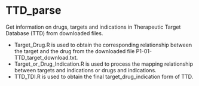 # TTD_parse
Get information on drugs, targets and indications in Therapeutic Target Database (TTD) from downloaded files.

- Target_Drug.R is used to obtain the corresponding relationship between the target and the drug from the downloaded file P1-01-TTD_target_download.txt.
- Target_or_Drug_Indication.R is used to process the mapping relationship between targets and indications or drugs and indications.
- TTD_TDI.R is used to obtain the final target_drug_indication form of TTD.
